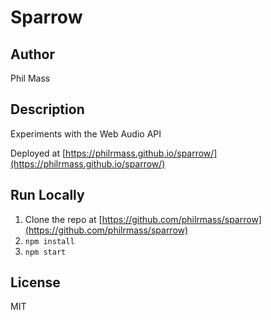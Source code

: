 # Sparrow

## Author
Phil Mass

## Description
Experiments with the Web Audio API

Deployed at [https://philrmass.github.io/sparrow/](https://philrmass.github.io/sparrow/)

## Run Locally
1. Clone the repo at [https://github.com/philrmass/sparrow](https://github.com/philrmass/sparrow)
2. `npm install`
3. `npm start`

## License
MIT
